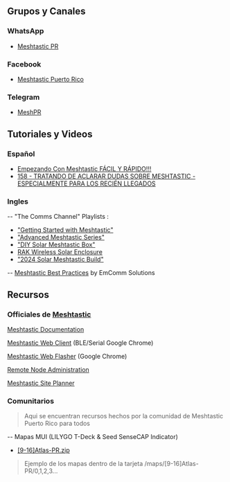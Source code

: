 ## Grupos y Canales

### WhatsApp
- [Meshtastic PR](https://chat.whatsapp.com/DuTpXPIjYb8G84oJmawWLp?)
### Facebook
- [Meshtastic Puerto Rico](https://www.facebook.com/groups/3150733368394141/)
### Telegram
- [MeshPR](https://t.me/+uKF5t2Nz6GYxZTgx)


## Tutoriales y Videos

### Español
- [Empezando Con Meshtastic FÁCIL Y RÁPIDO!!!](https://m.youtube.com/watch?v=11SWe--ZU08)
- [158 - TRATANDO DE ACLARAR DUDAS SOBRE MESHTASTIC - ESPECIALMENTE PARA LOS RECIÉN LLEGADOS](https://www.youtube.com/watch?v=qi3clr-u6-4&)
### Ingles

-- "The Comms Channel" Playlists : 
- ["Getting Started with Meshtastic"](https://www.youtube.com/playlist?list=PLshzThxhw4O5JTOACGHzYSSd3soDhoXKK)
- ["Advanced Meshtastic Series"](https://www.youtube.com/playlist?list=PLshzThxhw4O4--klTjqDzR6KeJyqXNNXI)
- ["DIY Solar Meshtastic Box"](https://www.youtube.com/playlist?list=PLshzThxhw4O5HLlxgbZoaEL_LZCBjgv-C)
- [RAK Wireless Solar Enclosure](https://www.youtube.com/playlist?list=PLshzThxhw4O4cv4ZhSRNqr8izfNNmBpsP)
- ["2024 Solar Meshtastic Build"](https://www.youtube.com/playlist?list=PLshzThxhw4O5HLlxgbZoaEL_LZCBjgv-C)

-- [Meshtastic Best Practices](https://m.youtube.com/watch?v=ClgBFISIMCU) by EmComm Solutions

## Recursos

### Officiales de [Meshtastic](https://meshtastic.org)


[Meshtastic Documentation](https://meshtastic.org/docs/introduction/)

[Meshtastic Web Client](https://client.meshtastic.org/) (BLE/Serial Google Chrome)

[Meshtastic Web Flasher](https://flash.meshtastic.org/) (Google Chrome)

[Remote Node Administration](https://meshtastic.org/docs/configuration/remote-admin/)

[Meshtastic Site Planner](https://site.meshtastic.org/)

### Comunitarios
> Aqui se encuentran recursos hechos por la comunidad de Meshtastic Puerto Rico para todos

-- Mapas MUI (LILYGO T-Deck & Seed SenseCAP Indicator)

- [[9-16]Atlas-PR.zip](https://github.com/coquiaqui/Meshtastic-Puerto-Rico/releases/download/0.0.1/9-16.Atlas-PR.zip)
> Ejemplo de los mapas dentro de la tarjeta /maps/[9-16]Atlas-PR/0,1,2,3...
